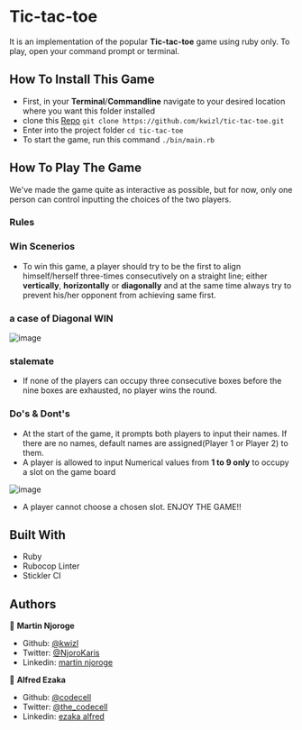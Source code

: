 # Tic-tac-toe
It is an implementation of the popular **Tic-tac-toe** game using ruby only. To play, open your command prompt or terminal.

## How To Install This Game
- First, in your **Terminal**/**Commandline** navigate to your desired location where you want this folder installed
- clone this [Repo](https://github.com/kwizl/tic-tac-toe) `git clone https://github.com/kwizl/tic-tac-toe.git`
- Enter into the project folder `cd tic-tac-toe`
- To start the game, run this command `./bin/main.rb`

## How To Play The Game
  We've made the game quite as interactive as possible, but for now, only one person can control inputting the choices of the two players.
  ### Rules
  ### Win Scenerios
  - To win this game, a player should try to be the first to align himself/herself three-times consecutively on a straight line; either **vertically**, **horizontally** or **diagonally** and at the same time always try to prevent his/her opponent from achieving same first.

### a case of **Diagonal** WIN

   ![image](https://user-images.githubusercontent.com/46686100/77190636-e6bfd300-6ad9-11ea-8f41-ee3756004142.png)  

  ### stalemate
  - If none of the players can occupy three consecutive boxes before the nine boxes are exhausted, no player wins the round.

  ### Do's & Dont's
  - At the start of the game, it prompts both players to input their names. If there are no names, default names are assigned(Player 1 or Player 2) to them.
  - A player is allowed to input Numerical values from **1 to 9 only** to occupy a slot on the game board

   ![image](https://user-images.githubusercontent.com/46686100/77185244-6006f800-6ad1-11ea-8a23-6c3a580ec9c5.png)

  - A player cannot choose a chosen slot.
    ENJOY THE GAME!!

## Built With

- Ruby
- Rubocop Linter
- Stickler CI

## Authors

👤 **Martin Njoroge**

- Github: [@kwizl](https://github.com/kwizl)
- Twitter: [@NjoroKaris](https://twitter.com/NjoroKaris)
- Linkedin: [martin njoroge](https://www.linkedin.com/in/martin-kariuki-njoroge/)

👤 **Alfred Ezaka**

- Github: [@codecell](https://github.com/codecell)
- Twitter: [@the_codecell](https://twitter.com/the_codecell) 
- Linkedin: [ezaka alfred](https://www.linkedin.com/in/alfrednoble/)
